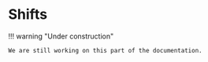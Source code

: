 # Shifts

!!! warning "Under construction"

    We are still working on this part of the documentation.
